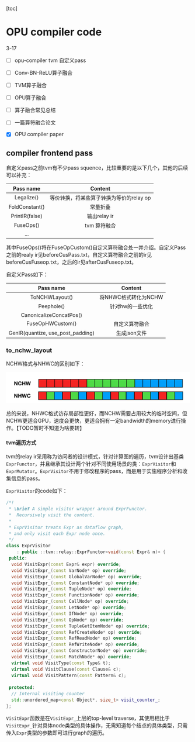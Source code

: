 [toc]

# OPU compiler code



3-17

- [ ] opu-compiler tvm 自定义pass
- [ ] Conv-BN-ReLU算子融合
- [ ] TVM算子融合
- [ ] OPU算子融合
- [ ] 算子融合常见总结
- [ ] 一篇算符融合论文

- [x] OPU compiler paper

## compiler frontend pass

自定义pass之前tvm有不少pass squence，比较重要的是以下几个，其他的后续可以补充：

|   Pass name    |                 Content                  |
| :------------: | :--------------------------------------: |
|   Legalize()   | 等价转换，将某些算子转换为等价的relay op |
| FoldConstant() |                 常量折叠                 |
| PrintIR(false) |               输出relay ir               |
|   FuseOps()    |               tvm 算符融合               |
|      ...       |                                          |

其中FuseOps()将在FuseOpCustom()自定义算符融合处一并介绍。自定义Pass之前的realy ir见beforeCusPass.txt，自定义算符融合之前的ir见beforeCusFuseop.txt，之后的ir见afterCusFuseop.txt。

自定义Pass如下：

|             Pass name             |       Content        |
| :-------------------------------: | :------------------: |
|          ToNCHWLayout()           | 将NHWC格式转化为NCHW |
|            Peephole()             |   针对hw的一些优化   |
|      CanonicalizeConcatPos()      |                      |
|         FuseOpHWCustom()          |    自定义算符融合    |
| GenIR(quantize, use_post_padding) |     生成json文件     |

### to_nchw_layout



NCHW格式与NHWC的区别如下：

![NCHW](../pics/OCC/NCHW.png)

总的来说，NHWC格式访存局部性更好，而NCHW需要占用较大的临时空间，但NCHW更适合GPU，速度会更快，更适合拥有一定bandwidth的memory进行操作。【TODO暂时不知道为啥要转】

#### tvm遍历方式

tvm的relay ir采用称为访问者的设计模式，针对计算图的遍历，tvm设计出基类`ExprFunctor`，并且继承其设计两个针对不同使用场景的类：`ExprVisitor`和`ExprMutator`。`ExprVisitor`不用于修改程序的pass，而是用于实施程序分析和收集信息的pass。

`ExprVisitor`的code如下：

```c++
/*!
 * \brief A simple visitor wrapper around ExprFunctor.
 *  Recursively visit the content.
 *
 * ExprVisitor treats Expr as dataflow graph,
 * and only visit each Expr node once.
 */
class ExprVisitor
    : public ::tvm::relay::ExprFunctor<void(const Expr& n)> {
 public:
  void VisitExpr(const Expr& expr) override;
  void VisitExpr_(const VarNode* op) override;
  void VisitExpr_(const GlobalVarNode* op) override;
  void VisitExpr_(const ConstantNode* op) override;
  void VisitExpr_(const TupleNode* op) override;
  void VisitExpr_(const FunctionNode* op) override;
  void VisitExpr_(const CallNode* op) override;
  void VisitExpr_(const LetNode* op) override;
  void VisitExpr_(const IfNode* op) override;
  void VisitExpr_(const OpNode* op) override;
  void VisitExpr_(const TupleGetItemNode* op) override;
  void VisitExpr_(const RefCreateNode* op) override;
  void VisitExpr_(const RefReadNode* op) override;
  void VisitExpr_(const RefWriteNode* op) override;
  void VisitExpr_(const ConstructorNode* op) override;
  void VisitExpr_(const MatchNode* op) override;
  virtual void VisitType(const Type& t);
  virtual void VisitClause(const Clause& c);
  virtual void VisitPattern(const Pattern& c);

 protected:
  // Internal visiting counter
  std::unordered_map<const Object*, size_t> visit_counter_;
};
```

`VisitExpr`函数是在`VisitExpr_`上层的top-level traverse，其使用相比于`VisitExpr_`针对具体node类型的具体操作，无需知道每个结点的具体类型，只需传入`Expr`类型的参数即可进行graph的遍历。